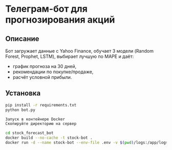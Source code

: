 # Телеграм-бот для прогнозирования акций

## Описание
Бот загружает данные с Yahoo Finance, обучает 3 модели (Random Forest, Prophet, LSTM), выбирает лучшую по MAPE и даёт:
- график прогноза на 30 дней,
- рекомендации по покупке/продаже,
- расчёт условной прибыли.

## Установка
```bash
pip install -r requirements.txt
python bot.py

Запуск в контейнере Docker
Скопируйте директорию на сервер

cd stock_forecast_bot 
docker build --no-cache -t stock-bot .
docker run -d --name stock-bot --env-file .env -v $(pwd)/logs:/app/logs stock-bot
